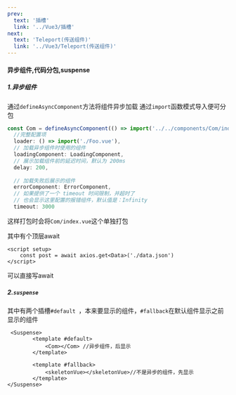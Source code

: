 ```yaml
---
prev:
  text: '插槽'
  link: '../Vue3/插槽'
next:
  text: 'Teleport(传送组件)'
  link: '../Vue3/Teleport(传送组件)'
---
```

#### 异步组件,代码分包,suspense

##### 1.异步组件

通过`defineAsyncComponent`方法将组件异步加载 通过`import`函数模式导入便可分包

```ts
const Com = defineAsyncComponent(() => import('../../components/Com/index.vue'))
  //完整配置项
  loader: () => import('./Foo.vue'),
  // 加载异步组件时使用的组件
  loadingComponent: LoadingComponent,
  // 展示加载组件前的延迟时间，默认为 200ms
  delay: 200,
 
  // 加载失败后展示的组件
  errorComponent: ErrorComponent,
  // 如果提供了一个 timeout 时间限制，并超时了
  // 也会显示这里配置的报错组件，默认值是：Infinity
  timeout: 3000
```

这样打包时会将`Com/index.vue`这个单独打包

其中有个顶层await

```vue
<script setup>
	const post = await axios.get<Data>('./data.json')
</script>
```

可以直接写await

##### 2.`suspense`

其中有两个插槽`#default `，本来要显示的组件，`#fallback`在默认组件显示之前显示的组件

```vue
 <Suspense>
        <template #default>
			<Com></Com> //异步组件，后显示
        </template>

        <template #fallback>
			<skeletonVue></skeletonVue>//不是异步的组件，先显示
        </template>
</Suspense>
```